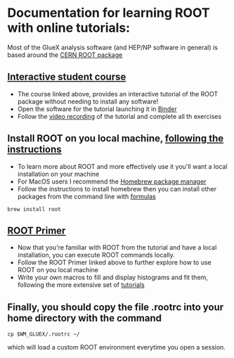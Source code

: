 # Documentation for learning ROOT with online tutorials:

Most of the GlueX analysis software (and HEP/NP software in general) is based around the [CERN ROOT package](https://root.cern)

## [Interactive student course](https://github.com/root-project/student-course)

*  The course linked above, provides an interactive tutorial of the ROOT package without needing to install any software!
*  Open the software for the tutorial launching it in [Binder](https://mybinder.org/v2/gh/root-project/student-course/main)
*  Follow the [video recording](https://videos.cern.ch/record/2300516) of the tutorial and complete all th exercises

## Install ROOT on you local machine, [following the instructions](https://root.cern/install/) 

* To learn more about ROOT and more effectively use it you'll want a local installation on your machine
* For MacOS users I recommend the [Homebrew package manager](https://brew.sh)
* Follow the instructions to install homebrew then you can install other packages from the command line with [formulas](https://formulae.brew.sh/formula/root)

`brew install root`

## [ROOT Primer](https://root.cern/primer/)

* Now that you're familiar with ROOT from the tutorial and have a local installation, you can execute ROOT commands locally.
* Follow the ROOT Primer linked above to further explore how to use ROOT on you local machine
* Write your own macros to fill and display histograms and fit them, following the more extensive set of [tutorials](https://root.cern/tutorials/)

## Finally, you should copy the file .rootrc into your home directory with the command

`cp $WM_GLUEX/.rootrc ~/`

which will load a custom ROOT environment everytime you open a session.
